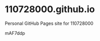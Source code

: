 # 110728000.github.io
Personal GitHub Pages site for 110728000

































mAF7ddp
